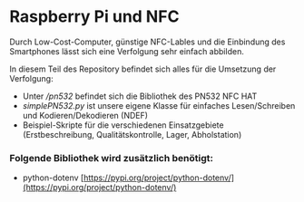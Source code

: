 # Raspberry Pi und NFC
Durch Low-Cost-Computer, günstige NFC-Lables und die Einbindung des Smartphones lässt sich eine Verfolgung sehr einfach abbilden.

In diesem Teil des Repository befindet sich alles für die Umsetzung der Verfolgung:
- Unter */pn532* befindet sich die Bibliothek des PN532 NFC HAT
- *simplePN532.py* ist unsere eigene Klasse für einfaches Lesen/Schreiben und Kodieren/Dekodieren (NDEF)
- Beispiel-Skripte für die verschiedenen Einsatzgebiete (Erstbeschreibung, Qualitätskontrolle, Lager, Abholstation)

### Folgende Bibliothek wird zusätzlich benötigt:
- python-dotenv [https://pypi.org/project/python-dotenv/](https://pypi.org/project/python-dotenv/)

